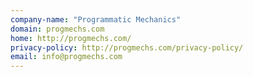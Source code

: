```yaml
---
company-name: "Programmatic Mechanics"
domain: progmechs.com
home: http://progmechs.com/
privacy-policy: http://progmechs.com/privacy-policy/
email: info@progmechs.com
---
```




